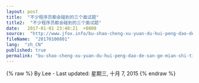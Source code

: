 ```yaml
---
layout: post
title:  "不少程序员都会碰到的三个面试题"
title2:  "不少程序员都会碰到的三个面试题"
date:   2017-01-01 23:48:21  +0800
source:  "http://www.jfox.info/bu-shao-cheng-xu-yuan-du-hui-peng-dao-de-san-ge-mian-shi-ti.html"
fileName:  "20170100801"
lang:  "zh_CN"
published: true
permalink: "bu-shao-cheng-xu-yuan-du-hui-peng-dao-de-san-ge-mian-shi-ti.html"
---
```

{% raw %}
By Lee - Last updated: 星期三, 十月 7, 2015
{% endraw %}
